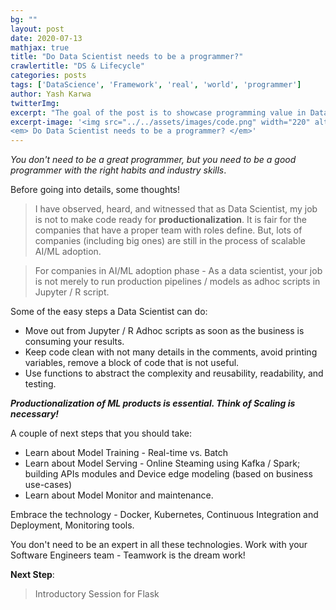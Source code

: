 ```yaml
---
bg: ""
layout: post
date: 2020-07-13
mathjax: true
title: "Do Data Scientist needs to be a programmer?"
crawlertitle: "DS & Lifecycle"
categories: posts
tags: ['DataScience', 'Framework', 'real', 'world', 'programmer']
author: Yash Karwa
twitterImg: 
excerpt: "The goal of the post is to showcase programming value in Data Science"
excerpt-image: '<img src="../../assets/images/code.png" width="220" alt="Data Science in real world" title="Data Science in real world">
<em> Do Data Scientist needs to be a programmer? </em>'
---
```


_You don't need to be a great programmer, but you need to be a good programmer with the right habits and industry skills_.

Before going into details, some thoughts!

> I have observed, heard, and witnessed that as Data Scientist, my job is not to make code ready for **productionalization**. It is fair for the companies that have a proper team with roles define. But, lots of companies (including big ones) are still in the process of scalable AI/ML adoption.

  

> For companies in AI/ML adoption phase - As a data scientist, your job is not merely to run production pipelines / models as adhoc scripts in Jupyter / R script.

Some of the easy steps a Data Scientist can do:

-   Move out from Jupyter / R Adhoc scripts as soon as the business is consuming your results.
-   Keep code clean with not many details in the comments, avoid printing variables, remove a block of code that is not useful.
-   Use functions to abstract the complexity and reusability, readability, and testing.

_**Productionalization of ML products is essential. Think of Scaling is necessary!**_

A couple of next steps that you should take:

-   Learn about Model Training - Real-time vs. Batch
-   Learn about Model Serving - Online Steaming using Kafka / Spark; building APIs modules and Device edge modeling (based on business use-cases)
-   Learn about Model Monitor and maintenance.

Embrace the technology - Docker, Kubernetes, Continuous Integration and Deployment, Monitoring tools.

You don't need to be an expert in all these technologies. Work with your Software Engineers team - Teamwork is the dream work!

**Next Step**:
 > Introductory Session for Flask 
